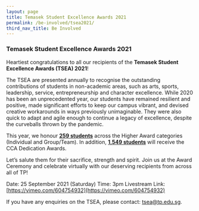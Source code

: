 ```yaml
---
layout: page
title: Temasek Student Excellence Awards 2021
permalink: /be-involved/tsea2021/
third_nav_title: Be Involved
---
```

### Temasek Student Excellence Awards 2021

Heartiest congratulations to all our recipients of the **Temasek Student Excellence Awards (TSEA) 2021**!

The TSEA are presented annually to recognise the outstanding contributions of students in non-academic areas, such as arts, sports, leadership, service, entrepreneurship and character excellence. While 2020 has been an unprecedented year, our students have remained resilient and positive, made significant efforts to keep our campus vibrant, and devised creative workarounds in ways previously unimaginable. They were also quick to adapt and agile enough to continue a legacy of excellence, despite the curveballs thrown by the pandemic.

This year, we honour <u>**259 students**</u> across the Higher Award categories (Individual and Group/Team). In addition, <u>**1,549 students**</u> will receive the CCA Dedication Awards.

Let’s salute them for their sacrifice, strength and spirit. Join us at the Award Ceremony and celebrate virtually with our deserving recipients from across all of TP!

Date: 25 September 2021 (Saturday)
Time: 3pm
Livestream Link: [https://vimeo.com/604754932](https://vimeo.com/604754932)

If you have any enquiries on the TSEA, please contact: <a href="mailto:tsea@tp.edu.sg">tsea@tp.edu.sg</a>.
